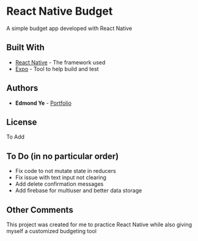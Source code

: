 # React Native Budget

A simple budget app developed with React Native


## Built With

* [React Native](https://facebook.github.io/react-native/) - The framework used
* [Expo](https://expo.io/) - Tool to help build and test


## Authors

* **Edmond Ye** - [Portfolio](https://edmondye.me/)


## License

To Add

## To Do (in no particular order)

* Fix code to not mutate state in reducers
* Fix issue with text input not clearing
* Add delete confirmation messages
* Add firebase for multiuser and better data storage


## Other Comments

This project was created for me to practice React Native while also giving myself a customized budgeting tool

